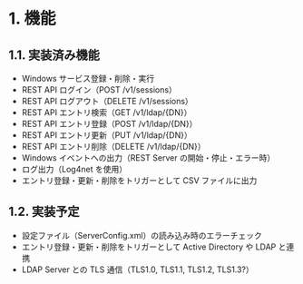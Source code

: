 
# 1. 機能

## 1.1. 実装済み機能
- Windows サービス登録・削除・実行
- REST API ログイン（POST /v1/sessions）
- REST API ログアウト（DELETE /v1/sessions）
- REST API エントリ検索（GET /v1/ldap/{DN}）
- REST API エントリ登録（POST /v1/ldap/{DN}）
- REST API エントリ更新（PUT /v1/ldap/{DN}）
- REST API エントリ削除（DELETE /v1/ldap/{DN}）
- Windows イベントへの出力（REST Server の開始・停止・エラー時）
- ログ出力（Log4net を使用）
- エントリ登録・更新・削除をトリガーとして CSV ファイルに出力

## 1.2. 実装予定
- 設定ファイル（ServerConfig.xml）の読み込み時のエラーチェック
- エントリ登録・更新・削除をトリガーとして Active Directory や LDAP と連携
- LDAP Server との TLS 通信（TLS1.0, TLS1.1, TLS1.2, TLS1.3?）